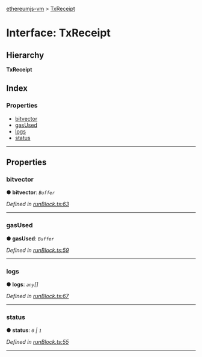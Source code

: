 [ethereumjs-vm](../README.md) > [TxReceipt](../interfaces/txreceipt.md)

# Interface: TxReceipt

## Hierarchy

**TxReceipt**

## Index

### Properties

* [bitvector](txreceipt.md#bitvector)
* [gasUsed](txreceipt.md#gasused)
* [logs](txreceipt.md#logs)
* [status](txreceipt.md#status)

---

## Properties

<a id="bitvector"></a>

###  bitvector

**● bitvector**: *`Buffer`*

*Defined in [runBlock.ts:63](https://github.com/ethereumjs/ethereumjs-vm/blob/b6ba20a/packages/vm/lib/runBlock.ts#L63)*

___
<a id="gasused"></a>

###  gasUsed

**● gasUsed**: *`Buffer`*

*Defined in [runBlock.ts:59](https://github.com/ethereumjs/ethereumjs-vm/blob/b6ba20a/packages/vm/lib/runBlock.ts#L59)*

___
<a id="logs"></a>

###  logs

**● logs**: *`any`[]*

*Defined in [runBlock.ts:67](https://github.com/ethereumjs/ethereumjs-vm/blob/b6ba20a/packages/vm/lib/runBlock.ts#L67)*

___
<a id="status"></a>

###  status

**● status**: *`0` \| `1`*

*Defined in [runBlock.ts:55](https://github.com/ethereumjs/ethereumjs-vm/blob/b6ba20a/packages/vm/lib/runBlock.ts#L55)*

___

